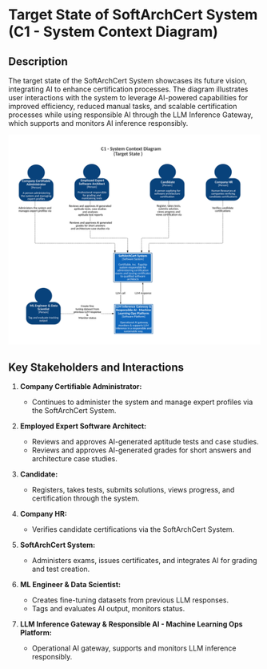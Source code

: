 # Target State of SoftArchCert System (C1 - System Context Diagram) 

## **Description**
The target state of the SoftArchCert System showcases its future vision, integrating AI to enhance certification processes. The diagram illustrates user interactions with the system to leverage AI-powered capabilities for improved efficiency, reduced manual tasks, and scalable certification processes while using responsible AI through the LLM Inference Gateway, which supports and monitors AI inference responsibly.

![C1 System Context Diagram - Current State](../../images/architecture/c1-targetstate.png)

## **Key Stakeholders and Interactions**

1. **Company Certifiable Administrator:**
   - Continues to administer the system and manage expert profiles via the SoftArchCert System.

2. **Employed Expert Software Architect:**
   - Reviews and approves AI-generated aptitude tests and case studies.
   - Reviews and approves AI-generated grades for short answers and architecture case studies.

3. **Candidate:**
   - Registers, takes tests, submits solutions, views progress, and certification through the system.

4. **Company HR:**
   - Verifies candidate certifications via the SoftArchCert System.
  
5. **SoftArchCert System:**
   - Administers exams, issues certificates, and integrates AI for grading and test creation.

6. **ML Engineer & Data Scientist:**
   - Creates fine-tuning datasets from previous LLM responses.
   - Tags and evaluates AI output, monitors status.

7. **LLM Inference Gateway & Responsible AI - Machine Learning Ops Platform:**
   - Operational AI gateway, supports and monitors LLM inference responsibly.

